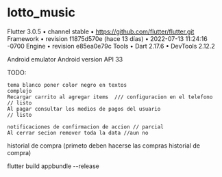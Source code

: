 # lotto_music

Flutter 3.0.5 • channel stable • https://github.com/flutter/flutter.git
Framework • revision f1875d570e (hace 13 días) • 2022-07-13 11:24:16 -0700
Engine • revision e85ea0e79c
Tools • Dart 2.17.6 • DevTools 2.12.2


Android emulator Android version API 33


TODO: 
```
tema blanco poner color negro en textos                                         complejo
Recargar carrito al agregar items  /// configuracion en el telefono             // listo 
Al pagar consultar los medios de pagos del usuario                              // listo

notificaciones de confirmacion de accion // parcial
Al cerrar secion remover toda la data //aun no

```



historial de compra (primeto deben hacerse las compras historial de compra)

flutter build appbundle --release